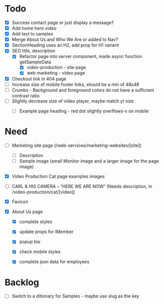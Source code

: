 # Todo
- [x] Success contact page or just display a message?
- [x] Add home hero video
- [x] Add text to samples
- [x] Merge About Us and Who We Are or added to Nav?
- [x] SectionHeading uses an H2, add prop for H1 variant
- [x] SEO title, description
  - [x] Refactor page into server component, made async function getSampleData
    - [x] video-production -  site page
    - [x] web marketing -   video page
- [x] Checkout link in 404 page
- [ ] Increase size of mobile footer links, should be a min of 48x48
- [ ] Crumbs - Background and foreground colors do not have a sufficient contrast ratio
- [ ] Slightly decrease size of video player, maybe match yt size
  - [ ] Example page heading - red dot slightly overflows-x on mobile



# Need
- [ ] Marketing site page (/web-services/marketing-websites/[site])
  - [ ] Description
  - [ ] Sample image (small Monitor image and a larger image for the page image)
- [x] Video Production Cat page examples images
- [ ] CARL & HIS CAMERA – “HERE WE ARE NOW” (Needs description, in /video-production/cat/[video])
- [x] Favicon


- [x] About Us page
  - [x] complete styles
  - [x] update props for IMember
  - [x] popup bio
  - [x] check mobile styles
  - [x] complete json data for employees


# Backlog
- [ ] Switch to a ditionary for Samples - maybe use slug as the key
